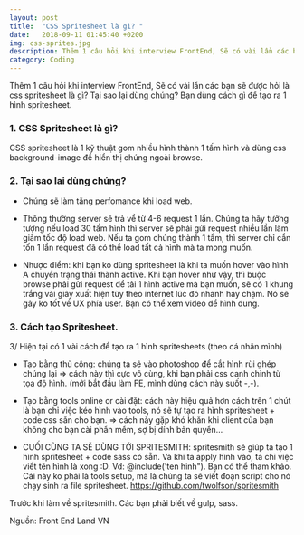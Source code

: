 ```yaml
---
layout: post
title:  "CSS Spritesheet là gì? "
date:   2018-09-11 01:45:40 +0200
img: css-sprites.jpg
description: Thêm 1 câu hỏi khi interview FrontEnd, Sẽ có vài lần các bạn sẽ được hỏi là css spritesheet là gì? Tại sao lại.
category: Coding
---
```


Thêm 1 câu hỏi khi interview FrontEnd, Sẽ có vài lần các bạn sẽ được hỏi là css spritesheet là gì? Tại sao lại dùng chúng? Bạn dùng cách gì để tạo ra 1 hình spritesheet.

### 1. CSS Spritesheet là gì?
CSS spritesheet là 1 kỹ thuật gom nhiều hình thành 1 tấm hình và dùng css background-image để hiển thị chúng ngoài browse.

### 2. Tại sao lai dùng chúng?

- Chúng sẽ làm tăng perfomance khi load web.

- Thông thường server sẽ trả về từ 4-6 request 1 lần. Chúng ta hãy tưởng tượng nếu load 30 tấm hình thì server sẽ phải gửi request nhiều lần làm giảm tốc độ load web. Nếu ta gom chúng thành 1 tấm, thì server chỉ cần tốn 1 lần request đã có thể load tất cả hình mà ta mong muốn.

- Nhược điểm: khi bạn ko dùng spritesheet là khi ta muốn hover vào hình A chuyển trạng thái thành active. Khi bạn hover như vậy, thì buộc browse phải gửi request để tải 1 hình active mà bạn muốn, sẽ có 1 khung trắng vài giây xuất hiện tùy theo internet lúc đó nhanh hay chậm. Nó sẽ gây ko tốt về UX phía user. Bạn có thể xem video để hình dung.

### 3. Cách tạo Spritesheet.
3/ Hiện tại có 1 vài cách để tạo ra 1 hình spritesheets (theo cá nhân mình)

- Tạo bằng thủ công: chúng ta sẽ vào photoshop để cắt hình rùi ghép chúng lại 
=> cách này thì cực vô cùng, khi bạn phải css canh chỉnh từ tọa độ hình. (mới bắt đầu làm FE, mình dùng cách này suốt -,-).

- Tạo bằng tools online or cài đặt: cách này hiệu quả hơn cách trên 1 chút là bạn chỉ việc kéo hình vào tools, nó sẽ tự tạo ra hình spritesheet + code css sẵn cho bạn.
=> cách này gặp khó khăn khi client của bạn không cho bạn cài phần mềm, sợ bị dính bản quyền...

- CUỐI CÙNG TA SẼ DÙNG TỚI SPRITESMITH: spritesmith sẽ giúp ta tạo 1 hình spritesheet + code sass có sẵn. Và khi ta apply hình vào, ta chỉ việc viết tên hình là xong :D. Vd: @include('ten hinh"). Bạn có thể tham khảo. Cái này ko phải là tools setup, mà là chúng ta sẽ viết đoạn script cho nó chạy sinh ra file spritesheet.
https://github.com/twolfson/spritesmith

Trước khi làm về spritesmith. Các bạn phải biết về gulp, sass.

Nguồn: Front End Land VN
